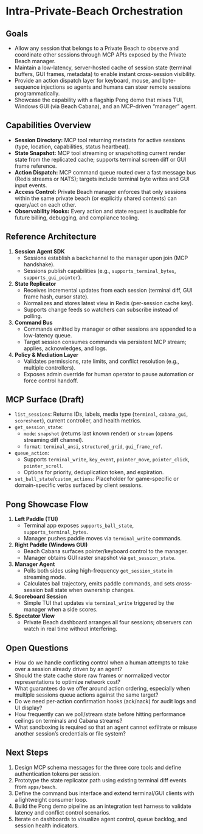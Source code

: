# Intra-Private-Beach Orchestration

## Goals
- Allow any session that belongs to a Private Beach to observe and coordinate other sessions through MCP APIs exposed by the Private Beach manager.
- Maintain a low-latency, server-hosted cache of session state (terminal buffers, GUI frames, metadata) to enable instant cross-session visibility.
- Provide an action dispatch layer for keyboard, mouse, and byte-sequence injections so agents and humans can steer remote sessions programmatically.
- Showcase the capability with a flagship Pong demo that mixes TUI, Windows GUI (via Beach Cabana), and an MCP-driven “manager” agent.

## Capabilities Overview
- **Session Directory:** MCP tool returning metadata for active sessions (type, location, capabilities, status heartbeat).
- **State Snapshot:** MCP tool streaming or snapshotting current render state from the replicated cache; supports terminal screen diff or GUI frame reference.
- **Action Dispatch:** MCP command queue routed over a fast message bus (Redis streams or NATS); targets include terminal byte writes and GUI input events.
- **Access Control:** Private Beach manager enforces that only sessions within the same private beach (or explicitly shared contexts) can query/act on each other.
- **Observability Hooks:** Every action and state request is auditable for future billing, debugging, and compliance tooling.

## Reference Architecture
1. **Session Agent SDK**
   - Sessions establish a backchannel to the manager upon join (MCP handshake).
   - Sessions publish capabilities (e.g., `supports_terminal_bytes`, `supports_gui_pointer`).
2. **State Replicator**
   - Receives incremental updates from each session (terminal diff, GUI frame hash, cursor state).
   - Normalizes and stores latest view in Redis (per-session cache key).
   - Supports change feeds so watchers can subscribe instead of polling.
3. **Command Bus**
   - Commands emitted by manager or other sessions are appended to a low-latency queue.
   - Target session consumes commands via persistent MCP stream; applies, acknowledges, and logs.
4. **Policy & Mediation Layer**
   - Validates permissions, rate limits, and conflict resolution (e.g., multiple controllers).
   - Exposes admin override for human operator to pause automation or force control handoff.

## MCP Surface (Draft)
- `list_sessions`: Returns IDs, labels, media type (`terminal`, `cabana_gui`, `scoresheet`), current controller, and health metrics.
- `get_session_state`:
  - `mode`: `snapshot` (returns last known render) or `stream` (opens streaming diff channel).
  - `format`: `terminal_ansi`, `structured_grid`, `gui_frame_ref`.
- `queue_action`:
  - Supports `terminal_write`, `key_event`, `pointer_move`, `pointer_click`, `pointer_scroll`.
  - Options for priority, deduplication token, and expiration.
- `set_ball_state`/`custom_actions`: Placeholder for game-specific or domain-specific verbs surfaced by client sessions.

## Pong Showcase Flow
1. **Left Paddle (TUI)**
   - Terminal app exposes `supports_ball_state`, `supports_terminal_bytes`.
   - Manager pushes paddle moves via `terminal_write` commands.
2. **Right Paddle (Windows GUI)**
   - Beach Cabana surfaces pointer/keyboard control to the manager.
   - Manager obtains GUI raster snapshot via `get_session_state`.
3. **Manager Agent**
   - Polls both sides using high-frequency `get_session_state` in streaming mode.
   - Calculates ball trajectory, emits paddle commands, and sets cross-session ball state when ownership changes.
4. **Scoreboard Session**
   - Simple TUI that updates via `terminal_write` triggered by the manager when a side scores.
5. **Spectator View**
   - Private Beach dashboard arranges all four sessions; observers can watch in real time without interfering.

## Open Questions
- How do we handle conflicting control when a human attempts to take over a session already driven by an agent?
- Should the state cache store raw frames or normalized vector representations to optimize network cost?
- What guarantees do we offer around action ordering, especially when multiple sessions queue actions against the same target?
- Do we need per-action confirmation hooks (ack/nack) for audit logs and UI display?
- How frequently can we poll/stream state before hitting performance ceilings on terminals and Cabana streams?
- What sandboxing is required so that an agent cannot exfiltrate or misuse another session’s credentials or file system?

## Next Steps
1. Design MCP schema messages for the three core tools and define authentication tokens per session.
2. Prototype the state replicator path using existing terminal diff events from `apps/beach`.
3. Define the command bus interface and extend terminal/GUI clients with a lightweight consumer loop.
4. Build the Pong demo pipeline as an integration test harness to validate latency and conflict control scenarios.
5. Iterate on dashboards to visualize agent control, queue backlog, and session health indicators.

